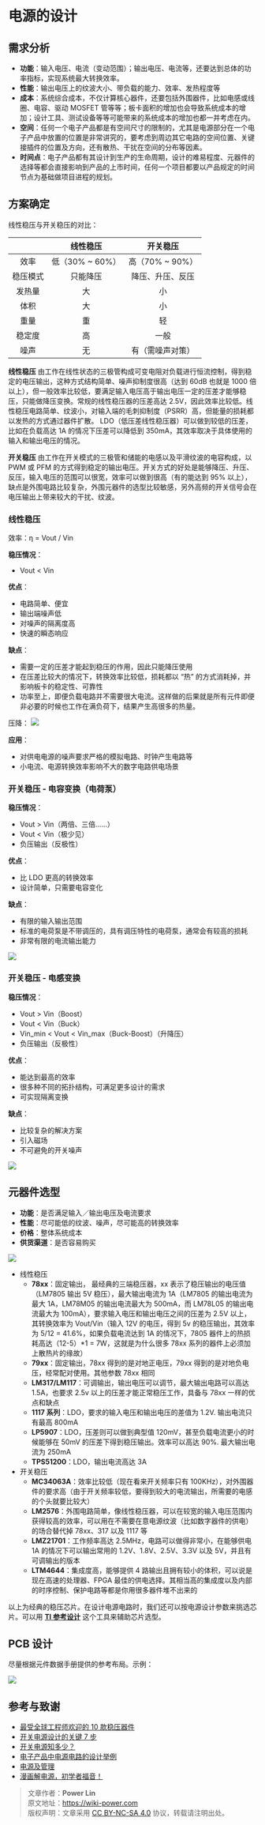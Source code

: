 # 电源的设计

## 需求分析

* **功能**：输入电压、电流（变动范围）；输出电压、电流等，还要达到总体的功率指标，实现系统最大转换效率。
* **性能**：输出电压上的纹波大小、带负载的能力、效率、发热程度等
* **成本**：系统综合成本，不仅计算核心器件，还要包括外围器件，比如电感或线圈、电容、驱动 MOSFET 管等等；板卡面积的增加也会导致系统成本的增加；设计工具、测试设备等等可能带来的系统成本的增加也都一并考虑在内。
* **空间**：任何一个电子产品都是有空间尺寸的限制的，尤其是电源部分在一个电子产品中放置的位置是非常讲究的，要考虑到周边其它电路的空间位置、关键接插件的位置及方向，还有散热、干扰在空间的分布等因素。
* **时间点**：电子产品都有其设计到生产的生命周期，设计的难易程度、元器件的选择等都会直接影响到产品的上市时间，任何一个项目都要以产品规定的时间节点为基础做项目进程的规划。

## 方案确定

线性稳压与开关稳压的对比：

|          |    线性稳压     |     开关稳压     |
| :------: | :-------------: | :--------------: |
|   效率   | 低（30% ~ 60%） | 高（70% ~ 90%）  |
| 稳压模式 |    只能降压     | 降压、升压、反压 |
|  发热量  |       大        |        小        |
|   体积   |       大        |        小        |
|   重量   |       重        |        轻        |
|  稳定度  |       高        |       一般       |
|   噪声   |       无        | 有（需噪声对策） |

**线性稳压** 由工作在线性状态的三极管构成可变电阻对负载进行恒流控制，得到稳定的电压输出，这种方式结构简单、噪声抑制度很高（达到 60dB 也就是 1000 倍以上），但一般效率比较低，要满足输入电压高于输出电压一定的压差才能够稳压，只能做降压变换。常规的线性稳压器的压差高达 2.5V，因此效率比较低。线性稳压电路简单、纹波小，对输入端的毛刺抑制度（PSRR）高，但能量的损耗都以发热的方式通过器件扩散。 
LDO（低压差线性稳压器）可以做到较低的压差，比如在负载高达 1A 的情况下压差可以降低到 350mA，其效率取决于具体使用的输入和输出电压的情况。

**开关稳压** 由工作在开关模式的三极管和储能的电感以及平滑纹波的电容构成，以 PWM 或 PFM 的方式得到稳定的输出电压。开关方式的好处是能够降压、升压、反压，输入电压的范围可以很宽，效率可以做到很高（有的能达到 95% 以上），缺点是外围电路比较复杂，外围元器件的选型比较敏感，另外高频的开关信号会在电压输出上带来较大的干扰、纹波。

### 线性稳压

效率：η = Vout / Vin

**稳压情况**：
* Vout < Vin

**优点**：
* 电路简单、便宜
* 输出端噪声低
* 对噪声的隔离度高
* 快速的瞬态响应

**缺点**：
* 需要一定的压差才能起到稳压的作用，因此只能降压使用
* 在压差比较大的情况下，转换效率比较低，损耗都以 “热” 的方式消耗掉，并影响板卡的稳定性、可靠性
* 功率至上，即便负载电路并不需要很大电流。这样做的后果就是所有元件即便非必要的时候也工作在满负荷下，结果产生高很多的热量。

压降：
![](https://wiki-media-1253965369.cos.ap-guangzhou.myqcloud.com/img/20200202231005.png)

**应用**：
* 对供电电源的噪声要求严格的模拟电路、时钟产生电路等
* 小电流、电源转换效率影响不大的数字电路供电场景

### 开关稳压 - 电容变换（电荷泵）

**稳压情况**：
* Vout > Vin（两倍、三倍……）
* Vout < Vin（极少见）
* 负压输出（反极性）

**优点**：
* 比 LDO 更高的转换效率
* 设计简单，只需要电容变化

**缺点**：
* 有限的输入输出范围
* 标准的电荷泵是不带调压的，具有调压特性的电荷泵，通常会有较高的损耗
* 非常有限的电流输出能力

![](https://wiki-media-1253965369.cos.ap-guangzhou.myqcloud.com/img/20200206145007.png)

### 开关稳压 - 电感变换

**稳压情况**：
* Vout > Vin（Boost）
* Vout < Vin（Buck）
* Vin_min < Vout < Vin_max（Buck-Boost）（升降压）
* 负压输出（反极性）

**优点**：
* 能达到最高的效率
* 很多种不同的拓扑结构，可满足更多设计的需求
* 可实现隔离变换

**缺点**：
* 比较复杂的解决方案
* 引入磁场
* 不可避免的开关噪声

![](https://wiki-media-1253965369.cos.ap-guangzhou.myqcloud.com/img/20200206145045.png)

## 元器件选型

* **功能**：是否满足输入／输出电压及电流要求
* **性能**：尽可能低的纹波、噪声，尽可能高的转换效率
* **价格**：整体系统成本
* **供货渠道**：是否容易购买

![](https://wiki-media-1253965369.cos.ap-guangzhou.myqcloud.com/img/20200202192814.png)

* 线性稳压
  * **78xx**：固定输出， 最经典的三端稳压器，xx 表示了稳压输出的电压值（LM7805 输出 5V 稳压），最大输出电流为 1A（LM7805 的输出电流为最大 1A，LM78M05 的输出电流最大为 500mA，而 LM78L05 的输出电流最大为 100mA），要求输入电压和输出电压之间的压差为 2.5V 以上，其转换效率为 Vout/Vin（输入 12V 的电压，得到 5v 的稳压输出，其效率为 5/12 = 41.6%，如果负载电流达到 1A 的情况下，7805 器件上的热损耗高达（12-5）*1 = 7W，这就是为什么很多 78xx 系列的器件上必须加上散热片的缘故）
  * **79xx**：固定输出，78xx 得到的是对地正电压，79xx 得到的是对地负电压，经常配对使用。其他参数 78xx 相同
  * **LM317/LM117**：可调输出，输出电压可以调节，最大输出电路可以高达 1.5A，也要求 2.5v 以上的压差才能正常稳压工作，具备与 78xx 一样的优点和缺点
  * **1117 系列**：LDO，要求的输入电压和输出电压的差值为 1.2V. 输出电流只有最高 800mA
  * **LP5907**：LDO，压差则可以做到典型值 120mV，甚至负载电流更小的时候能够在 50mV 的压差下得到稳压输出。效率可以高达 90%. 最大输出电流为 250mA
  * **TPS51200**：LDO，输出电流高达 3A
* 开关稳压
  * **MC34063A**：效率比较低（现在看来开关频率只有 100KHz），对外围器件的要求高（由于开关频率较低，要得到较大的电流输出，所需要的电感的个头就要比较大）
  * **LM2576**：外围电路简单，像线性稳压器，可以在较宽的输入电压范围内获得较高的效率，可以用在不需要在意电源纹波（比如数字器件的供电）的场合替代掉 78xx、317 以及 1117 等
  * **LMZ21701**：工作频率高达 2.5MHz，电路可以做得非常小，在能够供电 1A 的情况下可以输出常用的 1.2V、1.8V、2.5V、3.3V 以及 5V，并且有可调输出的版本
  * **LTM4644**：集成度高，能够提供 4 路输出且拥有较小的体积，可以说是现在高速的处理器、FPGA 最佳的供电选择。其相当高的集成度以及内部的时序控制、保护电路等都是你用很多器件堆不出来的

以上为经典的稳压芯片。在设计电源电路时，我们还可以按电源设计参数来挑选芯片。可以用 [**TI 参考设计**](http://www.ti.com.cn/cn/reference-designs/index.html) 这个工具来辅助芯片选型。

## PCB 设计

尽量根据元件数据手册提供的参考布局。示例：

![](https://wiki-media-1253965369.cos.ap-guangzhou.myqcloud.com/img/20200202194045.png)

## 参考与致谢
* [最受全球工程师欢迎的 10 款稳压器件](https://mp.weixin.qq.com/s/l4-iG3Ki4R70X8GeHg3OpA)
* [开关电源设计的关键 7 步](https://mp.weixin.qq.com/s/19ePnO54yBIvatcj5nVRBg)
* [开关电源知多少？](https://mp.weixin.qq.com/s/ilSCii7jw9DHfIqorrq5Yg)
* [电子产品中电源电路的设计举例](https://www.eetree.cn/wiki/ps_design_case#%E7%94%B5%E5%AD%90%E4%BA%A7%E5%93%81%E4%B8%AD%E7%94%B5%E6%BA%90%E7%94%B5%E8%B7%AF%E7%9A%84%E8%AE%BE%E8%AE%A1%E4%B8%BE%E4%BE%8B)
* [电源及管理](https://www.eetree.cn/wiki/powersupply)
* [漫画解电源，初学者福音！](https://mp.weixin.qq.com/s/R6c96mmincweZ_xV7ex2QQ)

> 文章作者：**Power Lin**  
> 原文地址：<https://wiki-power.com>  
> 版权声明：文章采用 [CC BY-NC-SA 4.0](https://creativecommons.org/licenses/by/4.0/deed.zh) 协议，转载请注明出处。